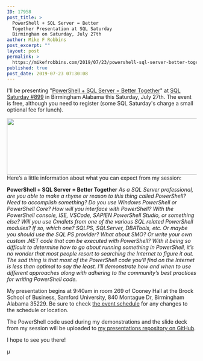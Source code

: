 ```yaml
---
ID: 17958
post_title: >
  PowerShell + SQL Server = Better
  Together Presentation at SQL Saturday
  Birmingham on Saturday, July 27th
author: Mike F Robbins
post_excerpt: ""
layout: post
permalink: >
  https://mikefrobbins.com/2019/07/23/powershell-sql-server-better-together-presentation-at-sql-saturday-birmingham-on-saturday-july-27th/
published: true
post_date: 2019-07-23 07:30:08
---
```

I'll be presenting "<a href="https://www.sqlsaturday.com/899/Sessions/Details.aspx?sid=93883" target="_blank" rel="noopener noreferrer">PowerShell + SQL Server = Better Together</a>" at <a href="https://www.sqlsaturday.com/899/eventhome.aspx" target="_blank" rel="noopener noreferrer">SQL Saturday #899</a> in Birmingham Alabama this Saturday, July 27th. The event is free, although you need to register (some SQL Saturday's charge a small optional fee for lunch).

<a href="https://www.sqlsaturday.com/899/eventhome.aspx" target="_blank" rel="noopener noreferrer"><img class="alignnone size-full wp-image-17959" src="https://mikefrobbins.com/wp-content/uploads/2019/07/sqlsat899_web.jpg" alt="" width="600" height="150" /></a>Here’s a little information about what you can expect from my session:

<strong>PowerShell + SQL Server = Better Together</strong>
<em>As a SQL Server professional, are you able to make a rhyme or reason to this thing called PowerShell? Need to accomplish something? Do you use Windows PowerShell or PowerShell Core? How will you interface with PowerShell? With the PowerShell console, ISE, VSCode, SAPIEN PowerShell Studio, or something else? Will you use Cmdlets from one of the various SQL related PowerShell modules? If so, which one? SQLPS, SQLServer, DBATools, etc. Or maybe you should use the SQL PS provider? What about SMO? Or write your own custom .NET code that can be executed with PowerShell? With it being so difficult to determine how to go about running something in PowerShell, it’s no wonder that most people resort to searching the Internet to figure it out. The sad thing is that most of the PowerShell code you’ll find on the Internet is less than optimal to say the least. I'll demonstrate how and when to use different approaches along with adhering to the community’s best practices for writing PowerShell code.</em>

My presentation begins at 9:40am in room 269 of Cooney Hall at the Brock School of Business, Samford University, 840 Montague Dr, Birmingham Alabama 35229. Be sure to check <a href="https://www.sqlsaturday.com/899/Sessions/Schedule.aspx" target="_blank" rel="noopener noreferrer">the event schedule</a> for any changes to the schedule or location.

The PowerShell code used during my demonstrations and the slide deck from my session will be uploaded to <a href="https://github.com/mikefrobbins/Presentations" target="_blank" rel="noopener noreferrer">my presentations repository on GitHub</a>.

I hope to see you there!

µ